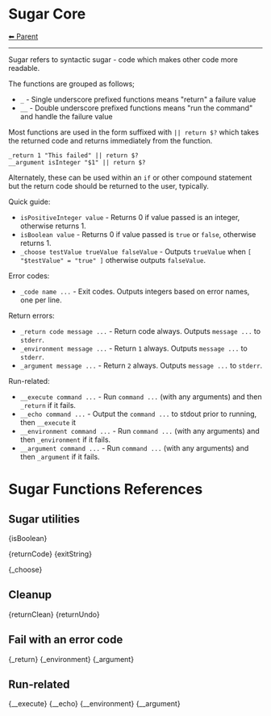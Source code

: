 # Sugar Core

<!-- TEMPLATE header 2 -->
[⬅ Parent ](../index.md)
<hr />

Sugar refers to syntactic sugar - code which makes other code more readable.

The functions are grouped as follows;

- `_` - Single underscore prefixed functions means "return" a failure value
- `__` - Double underscore prefixed functions means "run the command" and handle the failure value

Most functions are used in the form suffixed with `|| return $?` which takes the returned code and returns immediately
from the function.

    _return 1 "This failed" || return $?
    __argument isInteger "$1" || return $?

Alternately, these can be used within an `if` or other compound statement but the return code should be returned to the
user, typically.

Quick guide:

- `isPositiveInteger value` - Returns 0 if value passed is an integer, otherwise returns 1.
- `isBoolean value` - Returns 0 if value passed is `true` or `false`, otherwise returns 1.
- `_choose testValue trueValue falseValue` - Outputs `trueValue` when `[ "$testValue" = "true" ]` otherwise outputs
  `falseValue`.

Error codes:

- `_code name ...` - Exit codes. Outputs integers based on error names, one per line.

Return errors:

- `_return code message ...` - Return code always. Outputs `message ...` to `stderr`.
- `_environment message ...` - Return `1` always. Outputs `message ...` to `stderr`.
- `_argument message ...` - Return `2` always. Outputs `message ...` to `stderr`.

Run-related:

- `__execute command ...` - Run `command ...` (with any arguments) and then `_return` if it fails.
- `__echo command ...` - Output the `command ...` to stdout prior to running, then `__execute` it
- `__environment command ...` - Run `command ...` (with any arguments) and then `_environment` if it fails.
- `__argument command ...` - Run `command ...` (with any arguments) and then `_argument` if it fails.

# Sugar Functions References

## Sugar utilities

{isBoolean}

{returnCode}
{exitString}

{_choose}

## Cleanup

{returnClean}
{returnUndo}

## Fail with an error code

{_return} {_environment} {_argument}

## Run-related

{__execute} {__echo} {__environment} {__argument}
